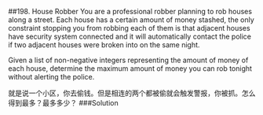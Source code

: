 ##198. House Robber
You are a professional robber planning to rob houses along a street. Each house has a certain amount of money stashed, the only constraint stopping you from robbing each of them is that adjacent houses have security system connected and it will automatically contact the police if two adjacent houses were broken into on the same night.

Given a list of non-negative integers representing the amount of money of each house, determine the maximum amount of money you can rob tonight without alerting the police.

就是说一个小区，你去偷钱。但是相连的两个都被偷就会触发警报，你被抓。怎么得到最多？最多多少？
###Solution
